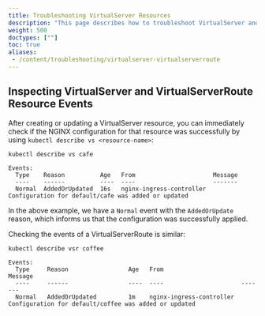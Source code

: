 ```yaml
---
title: Troubleshooting VirtualServer Resources
description: "This page describes how to troubleshoot VirtualServer and VirtualServer Resource Events."
weight: 500
doctypes: [""]
toc: true
aliases:
 - /content/troubleshooting/virtualserver-virtualserverroute
---
```

## Inspecting VirtualServer and VirtualServerRoute Resource Events
After creating or updating a VirtualServer resource, you can immediately check if the NGINX configuration for that resource was successfully by using `kubectl describe vs <resource-name>`:

```shell
kubectl describe vs cafe

Events:
  Type    Reason          Age   From                      Message
  ----    ------          ----  ----                      -------
  Normal  AddedOrUpdated  16s   nginx-ingress-controller  Configuration for default/cafe was added or updated
```

In the above example, we have a `Normal` event with the `AddedOrUpdate` reason, which informs us that the configuration was successfully applied.

Checking the events of a VirtualServerRoute is similar:

```shell
kubectl describe vsr coffee

Events:
  Type     Reason                 Age   From                      Message
  ----     ------                 ----  ----                      -------
  Normal   AddedOrUpdated         1m    nginx-ingress-controller  Configuration for default/coffee was added or updated
```
